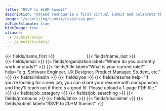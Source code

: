 ```yaml
---
title: "RSVP to #LHM Summit"
description: "Attend Techqueria's first virtual summit and celebrate the thriving Latinx in tech community."
image: "/assets/img/summit/rsvp/rsvp.png"
noTimeEstimate: true
hideImage: true
aliases:
  - /summit/rsvp/
  - /summit/tickets/
---
```


<form name="RSVP to #LHM Summit" method="POST" data-netlify-recaptcha="true" data-netlify="true" action="/success/summit/" class="form--centered mt-2 no-ids" id="form_rsvp_lhm_summit">
  <input type="hidden" aria-label="Subject" name="_subject" value="Techqueria - RSVP to #LHM Summit">
  <!-- First Name + Last Name -->
  <div class="field mt-0 mb-1">
    <div class="columns mb-0">
      <div class="column pb-0">
        <!-- First Name -->
        {{< fields/name_first >}}
      </div>
      <div class="column pb-0">
        <!-- Last Name -->
        {{< fields/name_last >}}
      </div>
    </div>
  </div>
  {{< fields/email >}}
  {{< fields/organization label="Where do you currently work or study?" >}}
  {{< fields/title label="What is your current role?" help="e.g. Software Engineer, UX Designer, Product Manager, Student, etc." >}}
  {{< fields/linkedin >}}
  {{< fields/yoe >}}
  {{< fields/resume help="If you're looking for a new job, you can share your resume with our sponsors and they'll reach out if there's a good fit. Please upload a 1-page PDF file." >}}
  {{< fields/job_category >}}
  {{< fields/job_searching >}}
  {{< fields/pronouns >}}
  {{< fields/latinx >}}
  {{< fields/disclaimer >}}
  {{< fields/submit label="RSVP to #LHM Summit" >}}
</form>
<script src="/assets/js/rsvp.js"></script>
